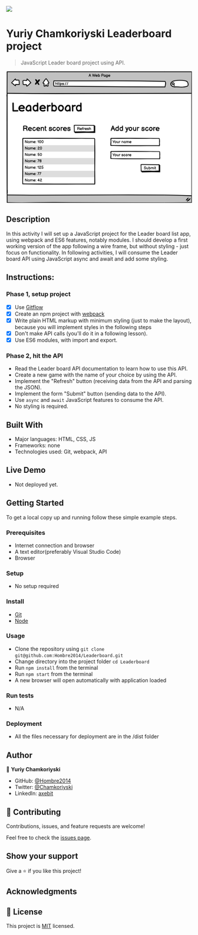 ![](https://img.shields.io/badge/Microverse-blueviolet)

# Yuriy Chamkoriyski Leaderboard project

> JavaScript Leader board project using API.

![screenshot](./leaderboard.png)

## Description

In this activity I will set up a JavaScript project for the Leader board list app, using webpack and ES6 features, notably modules. I should develop a first working version of the app following a wire frame, but without styling - just focus on functionality. In following activities, I will consume the Leader board API using JavaScript async and await and add some styling.

## Instructions:

### Phase 1, setup project

- [x] Use [Gitflow](https://github.com/microverseinc/curriculum-transversal-skills/blob/main/git-github/articles/gitflow.md)
- [x] Create an npm project with [webpack](https://webpack.js.org/guides/output-management/#setting-up-htmlwebpackplugin)
- [x] Write plain HTML markup with minimum styling (just to make the layout), because you will implement styles in the following steps
- [x] Don't make API calls (you'll do it in a following lesson).
- [x] Use ES6 modules, with import and export.

### Phase 2, hit the API

- Read the Leader board API documentation to learn how to use this API.
- Create a new game with the name of your choice by using the API.
- Implement the "Refresh" button (receiving data from the API and parsing the JSON).
- Implement the form "Submit" button (sending data to the API).
- Use `async` and `await` JavaScript features to consume the API.
- No styling is required.

## Built With

- Major languages: HTML, CSS, JS
- Frameworks: none
- Technologies used: Git, webpack, API

## Live Demo

- Not deployed yet.

## Getting Started

To get a local copy up and running follow these simple example steps.

### Prerequisites

- Internet connection and browser
- A text editor(preferably Visual Studio Code)
- Browser

### Setup

- No setup required

### Install

- [Git](https://git-scm.com/downloads)
- [Node](https://nodejs.org/en/download/)

### Usage

- Clone the repository using `git clone git@github.com:Hombre2014/Leaderboard.git`
- Change directory into the project folder `cd Leaderboard`
- Run `npm install` from the terminal
- Run `npm start` from the terminal
- A new browser will open automatically with application loaded

### Run tests

- N/A

### Deployment

- All the files necessary for deployment are in the /dist folder

## Author

👤 **Yuriy Chamkoriyski**

- GitHub: [@Hombre2014](https://github.com/Hombre2014)
- Twitter: [@Chamkoriyski](https://twitter.com/Chamkoriyski)
- LinkedIn: [axebit](https://linkedin.com/in/axebit)

## 🤝 Contributing

Contributions, issues, and feature requests are welcome!

Feel free to check the [issues page](https://github.com/Hombre2014/Leaderboard/issues).

## Show your support

Give a ⭐️ if you like this project!

## Acknowledgments


## 📝 License

This project is [MIT](./license.md) licensed.